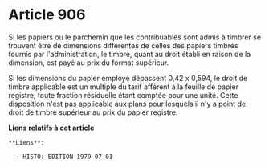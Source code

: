 # Article 906

Si les papiers ou le parchemin que les contribuables sont admis à timbrer se trouvent être de dimensions différentes de
celles des papiers timbrés fournis par l'administration, le timbre, quant au droit établi en raison de la dimension, est payé
au prix du format supérieur.

Si les dimensions du papier employé dépassent 0,42 x 0,594, le droit de timbre applicable est un multiple du tarif afférent à
la feuille de papier registre, toute fraction résiduelle étant comptée pour une unité. Cette disposition n'est pas applicable
aux plans pour lesquels il n'y a point de droit de timbre supérieur au prix du papier registre.

**Liens relatifs à cet article**

	**Liens**:

	  - HISTO: EDITION 1979-07-01
